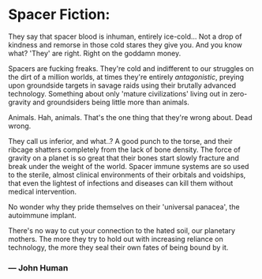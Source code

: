 # Spacer Fiction:

They say that spacer blood is inhuman, entirely ice-cold... Not a drop of kindness and remorse in those cold stares they give you. And you know what? 'They' are right. Right on the goddamn money.

Spacers are fucking freaks. They're cold and indifferent to our struggles on the dirt of a million worlds, at times they're entirely *antagonistic*, preying upon groundside targets in savage raids using their brutally advanced technology. Something about only 'mature civilizations' living out in zero-gravity and groundsiders being little more than animals.

Animals. Hah, animals. That's the one thing that they're wrong about. Dead wrong.

They call us inferior, and what..? A good punch to the torse, and their ribcage shatters completely from the lack of bone density. The force of gravity on a planet is so great that their bones start slowly fracture and break under the weight of the world. Spacer immune systems are so used to the sterile, almost clinical environments of their orbitals and voidships, that even the lightest of infections and diseases can kill them without medical intervention.

No wonder why they pride themselves on their 'universal panacea', the autoimmune implant.

There's no way to cut your connection to the hated soil, our planetary mothers. The more they try to hold out with increasing reliance on technology, the more they seal their own fates of being bound by it.

### — John Human